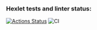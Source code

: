 ### Hexlet tests and linter status:
[![Actions Status](https://github.com/Nikimad/frontend-project-lvl2/workflows/hexlet-check/badge.svg)](https://github.com/Nikimad/frontend-project-lvl2/actions)
![CI](https://github.com/Nikimad/frontend-project-lvl2/workflows/github-actions-demo/badge.svg)
